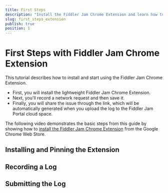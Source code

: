 ```yaml
---
title: First Steps
description: "Install the Fiddler Jam Chrome Extension and learn how to record network logs, reproduce an issue at hand, and save and share the recording with the engineering teams."
slug: first_steps_extension
publish: true
position: 1
---
```


# First Steps with Fiddler Jam Chrome Extension

This tutorial describes how to install and start using the Fiddler Jam Chrome Extension.

- First, you will install the lightweight Fiddler Jam Chrome Extension.
- Next, you'll record a network request and then save it.
- Finally, you will share the issue through the link, which will be automatically generated when you upload the log to the Fiddler Jam Portal cloud space.  

The following video demonstrates the basic steps from this guide by showing how to [install the Fiddler Jam Chrome Extension](https://chrome.google.com/webstore/detail/fiddler-jam/fnkjlegmkbicdodlheligomlfbdblpfj) from the Google Chrome Web Store.

## Installing and Pinning the Extension




## Recording a Log


## Submitting the Log
